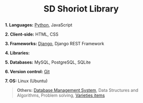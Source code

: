 <h1><p align="center">SD Shoriot Library</p></h1>

**1. Languages:** [Python](https://github.com/sdshoriot/SD-Shoriot-Library/tree/master/01.%20Languages/Python), JavaScript

**2. Client-side:** HTML, CSS

**3. Frameworks:** [Django](https://github.com/sdshoriot/SD-Shoriot-Library/tree/master/03.%20Frameworks/Django), Django REST Framework 

**4. Libraries:**   

**5. Databases:** MySQL, PostgreSQL, SQLite

**6. Version control:** [Git](https://github.com/sdshoriot/SD-Shoriot-Library/tree/master/06.%20Version%20control/Git)

**7. OS:** Linux (Ubuntu) 

> **Others:** [Database Management System](https://github.com/sdshoriot/SD-Shoriot-Library/tree/master/Others/Database%20Management%20System), Data Structures and Algorithms, Problem solving, [Varieties items](https://github.com/sdshoriot/SD-Shoriot-Library/tree/master/Others/Varieties%20items)